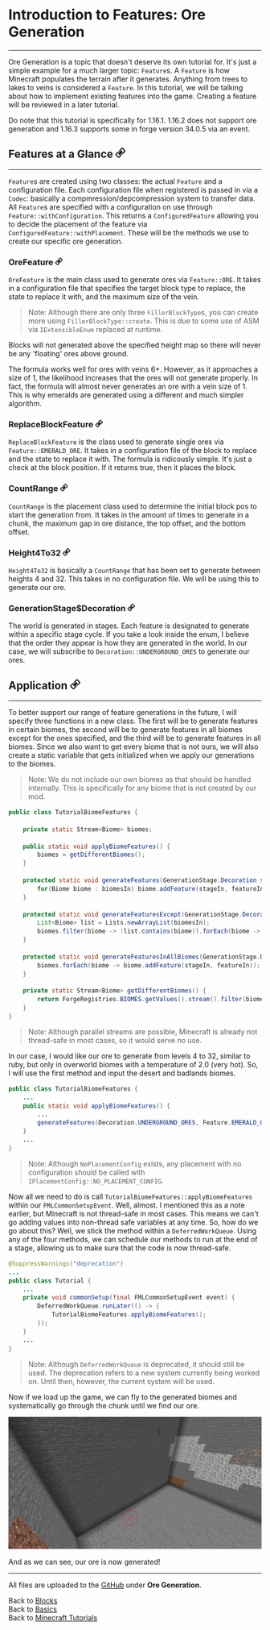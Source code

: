 # Introduction to Features: Ore Generation
---

Ore Generation is a topic that doesn't deserve its own tutorial for. It's just a simple example for a much larger topic: `Feature`s. A `Feature` is how Minecraft populates the terrain after it generates. Anything from trees to lakes to veins is considered a `Feature`. In this tutorial, we will be talking about how to implement existing features into the game. Creating a feature will be reviewed in a later tutorial.

Do note that this tutorial is specifically for 1.16.1. 1.16.2 does not support ore generation and 1.16.3 supports some in forge version 34.0.5 via an event.

## <a name="features-at-a-glance"></a>Features at a Glance <a href="#features-at-a-glance"><img src="../../../../images/link.png" alt="Link" style="width:20px;height:20px;"></a>
---

`Feature`s are created using two classes: the actual `Feature` and a configuration file. Each configuration file when registered is passed in via a `Codec`: basically a compmression/depcompression system to transfer data. All `Feature`s are specified with a configuration on use through `Feature::withConfiguration`. This returns a `ConfiguredFeature` allowing you to decide the placement of the feature via `ConfiguredFeature::withPlacement`. These will be the methods we use to create our specific ore generation.

### <a name="orefeature"></a>OreFeature <a href="#orefeature"><img src="../../../../images/link.png" alt="Link" style="width:15px;height:15px;"></a>

`OreFeature` is the main class used to generate ores via `Feature::ORE`. It takes in a configuration file that specifies the target block type to replace, the state to replace it with, and the maximum size of the vein.

> Note: Although there are only three `FillerBlockType`s, you can create more using `FillerBlockType::create`. This is due to some use of ASM via `IExtensibleEnum` replaced at runtime.

Blocks will not generated above the specified height map so there will never be any 'floating' ores above ground.

The formula works well for ores with veins 6+. However, as it approaches a size of 1, the likelihood increases that the ores will not generate properly. In fact, the formula will almost never generates an ore with a vein size of 1. This is why emeralds are generated using a different and much simpler algorithm.

### <a name="replaceblockfeature"></a>ReplaceBlockFeature <a href="#replaceblockfeature"><img src="../../../../images/link.png" alt="Link" style="width:15px;height:15px;"></a>

`ReplaceBlockFeature` is the class used to generate single ores via `Feature::EMERALD_ORE`. It takes in a configuration file of the block to replace and the state to replace it with. The formula is ridicously simple. It's just a check at the block position. If it returns true, then it places the block.

### <a name="countrange"></a>CountRange <a href="#countrange"><img src="../../../../images/link.png" alt="Link" style="width:15px;height:15px;"></a>

`CountRange` is the placement class used to determine the initial block pos to start the generation from. It takes in the amount of times to generate in a chunk, the maximum gap in ore distance, the top offset, and the bottom offset.

### <a name="heightfourtothirtytwo"></a>Height4To32 <a href="#heightfourtothirtytwo"><img src="../../../../images/link.png" alt="Link" style="width:15px;height:15px;"></a>

`Height4To32` is basically a `CountRange` that has been set to generate between heights 4 and 32. This takes in no configuration file. We will be using this to generate our ore.

### <a name="generationstage-decoration"></a>GenerationStage$Decoration <a href="#generationstage-decoration"><img src="../../../../images/link.png" alt="Link" style="width:15px;height:15px;"></a>

The world is generated in stages. Each feature is designated to generate within a specific stage cycle. If you take a look inside the enum, I believe that the order they appear is how they are generated in the world. In our case, we will subscribe to `Decoration::UNDERGROUND_ORES` to generate our ores.

## <a name="application"></a>Application <a href="#application"><img src="../../../../images/link.png" alt="Link" style="width:20px;height:20px;"></a>
---

To better support our range of feature generations in the future, I will specify three functions in a new class. The first will be to generate features in certain biomes, the second will be to generate features in all biomes except for the ones specified, and the third will be to generate features in all biomes. Since we also want to get every biome that is not ours, we will also create a static variable that gets initialized when we apply our generations to the biomes.

> Note: We do not include our own biomes as that should be handled internally. This is specifically for any biome that is not created by our mod.

```java
public class TutorialBiomeFeatures {

	private static Stream<Biome> biomes;
	
	public static void applyBiomeFeatures() {
		biomes = getDifferentBiomes();
	}
	
	protected static void generateFeatures(GenerationStage.Decoration stageIn, ConfiguredFeature<?, ?> featureIn, Biome... biomesIn) {
		for(Biome biome : biomesIn) biome.addFeature(stageIn, featureIn);
	}
	
	protected static void generateFeaturesExcept(GenerationStage.Decoration stageIn, ConfiguredFeature<?, ?> featureIn, Biome... biomesIn) {
		List<Biome> list = Lists.newArrayList(biomesIn);
		biomes.filter(biome -> !list.contains(biome)).forEach(biome -> biome.addFeature(stageIn, featureIn));
	}
	
	protected static void generateFeaturesInAllBiomes(GenerationStage.Decoration stageIn, ConfiguredFeature<?, ?> featureIn) {
		biomes.forEach(biome -> biome.addFeature(stageIn, featureIn));
	}
	
	private static Stream<Biome> getDifferentBiomes() {
		return ForgeRegistries.BIOMES.getValues().stream().filter(biome -> !biome.getRegistryName().getNamespace().equals(Tutorial.ID));
	}
}
```

> Note: Although parallel streams are possible, Minecraft is already not thread-safe in most cases, so it would serve no use.

In our case, I would like our ore to generate from levels 4 to 32, similar to ruby, but only in overworld biomes with a temperature of 2.0 (very hot). So, I will use the first method and input the desert and badlands biomes.

```java
public class TutorialBiomeFeatures {
	...
	public static void applyBiomeFeatures() {
		...
		generateFeatures(Decoration.UNDERGROUND_ORES, Feature.EMERALD_ORE.withConfiguration(new ReplaceBlockConfig(Blocks.STONE.getDefaultState(), TutorialBlocks.RUBY_ORE.get().getDefaultState())).withPlacement(Placement.EMERALD_ORE.configure(IPlacementConfig.NO_PLACEMENT_CONFIG)), Biomes.DESERT, Biomes.DESERT_HILLS, Biomes.DESERT_LAKES, Biomes.BADLANDS, Biomes.BADLANDS_PLATEAU, Biomes.ERODED_BADLANDS, Biomes.MODIFIED_BADLANDS_PLATEAU, Biomes.MODIFIED_WOODED_BADLANDS_PLATEAU, Biomes.WOODED_BADLANDS_PLATEAU);
	}
	...
}
```

> Note: Although `NoPlacementConfig` exists, any placement with no configuration should be called with `IPlacementConfig::NO_PLACEMENT_CONFIG`.

Now all we need to do is call `TutorialBiomeFeatures::applyBiomeFeatures` within our `FMLCommonSetupEvent`. Well, almost. I mentioned this as a note earlier, but Minecraft is not thread-safe in most cases. This means we can't go adding values into non-thread safe variables at any time. So, how do we go about this? Well, we stick the method within a `DeferredWorkQueue`. Using any of the four methods, we can schedule our methods to run at the end of a stage, allowing us to make sure that the code is now thread-safe.

```java
@SuppressWarnings("deprecation")
...
public class Tutorial {
	...
	private void commonSetup(final FMLCommonSetupEvent event) {
		DeferredWorkQueue.runLater(() -> {
			TutorialBiomeFeatures.applyBiomeFeatures();
		});
	}
	...
}
```

> Note: Although `DeferredWorkQueue` is deprecated, it should still be used. The deprecation refers to a new system currently being worked on. Until then, however, the current system will be used.

Now if we load up the game, we can fly to the generated biomes and systematically go through the chunk until we find our ore.

![Ruby Ore Generated](./images/ore_gen.png)

And as we can see, our ore is now generated!

---
All files are uploaded to the [GitHub](https://github.com/ChampionAsh5357/1.16.x-Minecraft-Tutorial/tree/1.16.1-32.0.61-web) under **Ore Generation**.

Back to [Blocks](./blocks)  
Back to [Basics](../../index#modding-101)  
Back to [Minecraft Tutorials](../../index)  